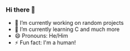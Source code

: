 ### Hi there 👋

- 🔭 I’m currently working on random projects
- 🌱 I’m currently learning C and much more
- 😄 Pronouns: He/Him
- ⚡ Fun fact: I'm a human!

